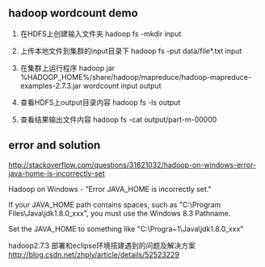 
## hadoop wordcount demo
1. 在HDFS上创建输入文件夹
hadoop fs -mkdir input

2. 上传本地文件到集群的input目录下
hadoop fs -put data/file*.txt input

3. 在集群上运行程序
hadoop jar %HADOOP_HOME%/share/hadoop/mapreduce/hadoop-mapreduce-examples-2.7.3.jar wordcount input output

4. 查看HDFS上output目录内容
hadoop fs -ls output

5. 查看结果输出文件内容
hadoop fs -cat output/part-m-00000



## error and solution

http://stackoverflow.com/questions/31621032/hadoop-on-windows-error-java-home-is-incorrectly-set

Hadoop on Windows - "Error JAVA_HOME is incorrectly set."

If your JAVA_HOME path contains spaces, such as "C:\Program Files\Java\jdk1.8.0_xxx", you must use the Windows 8.3 Pathname.

Set the JAVA_HOME to something like "C:\Progra~1\Java\jdk1.8.0_xxx"


hadoop2.7.3 部署和eclipse环境搭建遇到的问题及解决方案
http://blog.csdn.net/zhply/article/details/52523229
